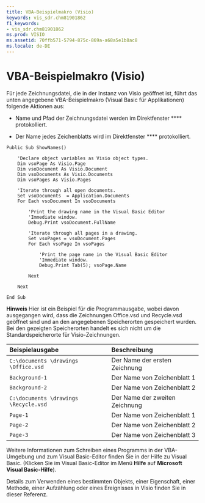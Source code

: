```yaml
---
title: VBA-Beispielmakro (Visio)
keywords: vis_sdr.chm81901862
f1_keywords:
- vis_sdr.chm81901862
ms.prod: VISIO
ms.assetid: 70ffb571-5794-875c-869a-a68a5e1b8ac8
ms.locale: de-DE
---
```



# VBA-Beispielmakro (Visio)

Für jede Zeichnungsdatei, die in der Instanz von Visio geöffnet ist, führt das unten angegebene VBA-Beispielmakro (Visual Basic für Applikationen) folgende Aktionen aus:
 


- Name und Pfad der Zeichnungsdatei werden im Direktfenster **** protokolliert.
    
 
- Der Name jedes Zeichenblatts wird im Direktfenster **** protokolliert.
    
 

```
Public Sub ShowNames()  
 
    'Declare object variables as Visio object types.  
    Dim vsoPage As Visio.Page  
    Dim vsoDocument As Visio.Document  
    Dim vsoDocuments As Visio.Documents  
    Dim vsoPages As Visio.Pages  
 
    'Iterate through all open documents.  
    Set vsoDocuments  = Application.Documents  
    For Each vsoDocument In vsoDocuments   
 
        'Print the drawing name in the Visual Basic Editor  
        'Immediate window.  
        Debug.Print vsoDocument.FullName  
 
        'Iterate through all pages in a drawing.  
        Set vsoPages = vsoDocument.Pages  
        For Each vsoPage In vsoPages 
  
            'Print the page name in the Visual Basic Editor  
            'Immediate window.  
            Debug.Print Tab(5); vsoPage.Name 
  
        Next  
 
    Next  
 
End Sub
```


 **Hinweis**  Hier ist ein Beispiel für die Programmausgabe, wobei davon ausgegangen wird, dass die Zeichnungen Office.vsd und Recycle.vsd geöffnet sind und an den angegebenen Speicherorten gespeichert wurden. Bei den gezeigten Speicherorten handelt es sich nicht um die Standardspeicherorte für Visio-Zeichnungen.
 



|**Beispielausgabe**|**Beschreibung**|
|:-----|:-----|
|```C:\documents \drawings \Office.vsd```|Der Name der ersten Zeichnung|
|```Background-1```|Der Name von Zeichenblatt 1|
|```Background-2```|Der Name von Zeichenblatt 2|
|```C:\documents \drawings \Recycle.vsd```|Der Name der zweiten Zeichnung|
|```Page-1```|Der Name von Zeichenblatt 1|
|```Page-2```|Der Name von Zeichenblatt 2|
|```Page-3```|Der Name von Zeichenblatt 3|
Weitere Informationen zum Schreiben eines Programms in der VBA-Umgebung und zum Visual Basic-Editor finden Sie in der Hilfe zu Visual Basic. (Klicken Sie im Visual Basic-Editor im Menü  **Hilfe** auf **Microsoft Visual Basic-Hilfe**).
 
Details zum Verwenden eines bestimmten Objekts, einer Eigenschaft, einer Methode, einer Aufzählung oder eines Ereignisses in Visio finden Sie in dieser Referenz.
 


